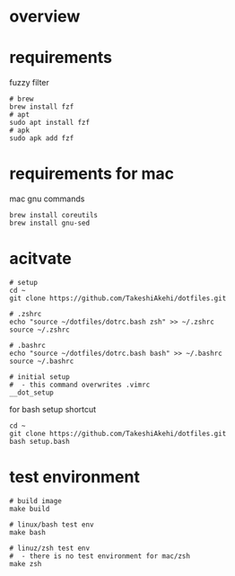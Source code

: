 # overview

# requirements
fuzzy filter
```
# brew
brew install fzf
# apt
sudo apt install fzf
# apk
sudo apk add fzf
```

# requirements for mac
mac gnu commands
```
brew install coreutils
brew install gnu-sed
```

# acitvate
```
# setup
cd ~
git clone https://github.com/TakeshiAkehi/dotfiles.git

# .zshrc
echo "source ~/dotfiles/dotrc.bash zsh" >> ~/.zshrc
source ~/.zshrc

# .bashrc
echo "source ~/dotfiles/dotrc.bash bash" >> ~/.bashrc
source ~/.bashrc

# initial setup
#  - this command overwrites .vimrc
__dot_setup
```

for bash setup shortcut 
```
cd ~
git clone https://github.com/TakeshiAkehi/dotfiles.git
bash setup.bash
```


# test environment

```
# build image
make build

# linux/bash test env
make bash

# linuz/zsh test env
#  - there is no test environment for mac/zsh
make zsh

```
